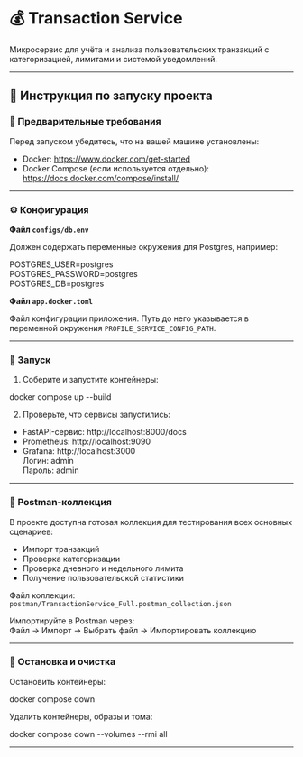 
# 💰 Transaction Service

Микросервис для учёта и анализа пользовательских транзакций с категоризацией, лимитами и системой уведомлений.

---

## 🐳 Инструкция по запуску проекта

### 🔧 Предварительные требования

Перед запуском убедитесь, что на вашей машине установлены:

- Docker: https://www.docker.com/get-started  
- Docker Compose (если используется отдельно): https://docs.docker.com/compose/install/

---

### ⚙️ Конфигурация

**Файл `configs/db.env`**

Должен содержать переменные окружения для Postgres, например:

POSTGRES_USER=postgres  
POSTGRES_PASSWORD=postgres  
POSTGRES_DB=postgres

**Файл `app.docker.toml`**

Файл конфигурации приложения. Путь до него указывается в переменной окружения `PROFILE_SERVICE_CONFIG_PATH`.

---

### 🚀 Запуск

1. Соберите и запустите контейнеры:

docker compose up --build

2. Проверьте, что сервисы запустились:

- FastAPI-сервис: http://localhost:8000/docs  
- Prometheus: http://localhost:9090  
- Grafana: http://localhost:3000  
  Логин: admin  
  Пароль: admin

---

### 📮 Postman-коллекция

В проекте доступна готовая коллекция для тестирования всех основных сценариев:

- Импорт транзакций  
- Проверка категоризации  
- Проверка дневного и недельного лимита  
- Получение пользовательской статистики

Файл коллекции: `postman/TransactionService_Full.postman_collection.json`

Импортируйте в Postman через:  
Файл → Импорт → Выбрать файл → Импортировать коллекцию

---

### 🧼 Остановка и очистка

Остановить контейнеры:

docker compose down

Удалить контейнеры, образы и тома:

docker compose down --volumes --rmi all

---